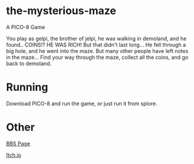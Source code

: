 # the-mysterious-maze
A PICO-8 Game

You play as gelpi, the brother of jelpi, he was walking in demoland,
and he found.. COINS!? HE WAS RICH! But that didn't last long...
He fell through a big hole, and he went into the maze.
But many other people have left notes in the maze...
Find your way through the maze, collect all the coins,
and go back to demoland.
# Running
Download PICO-8 and run the game, or just run it from splore.
# Other
[BBS Page](https://www.lexaloffle.com/bbs/?tid=48867)

[Itch.io](https://hdfsyu.itch.io/the-mysterious-maze)
